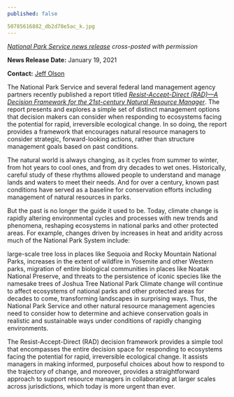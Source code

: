 ```yaml
---
published: false

50785616882_db2d78e5ac_k.jpg
---
```

_[National Park Service news release](https://www.nps.gov/subjects/climatechange/radframework.htm) cross-posted with permission_

**News Release Date:** January 19, 2021

**Contact:** [Jeff Olson](https://www.nps.gov/common/utilities/sendmail/sendemail.cfm?o=4180DDBD8FD6B6839BB700A0F737A5BD55D341804A&r=/subjects/climatechange/radframework.htm)

The National Park Service and several federal land management agency partners recently published a report titled [_Resist-Accept-Direct (RAD)—A Decision Framework for the 21st-century Natural Resource Manager_](https://irma.nps.gov/DataStore/DownloadFile/654543). The report presents and explores a simple set of distinct management options that decision makers can consider when responding to ecosystems facing the potential for rapid, irreversible ecological change. In so doing, the report provides a framework that encourages natural resource managers to consider strategic, forward-looking actions, rather than structure management goals based on past conditions.

The natural world is always changing, as it cycles from summer to winter, from hot years to cool ones, and from dry decades to wet ones. Historically, careful study of these rhythms allowed people to understand and manage lands and waters to meet their needs. And for over a century, known past conditions have served as a baseline for conservation efforts including management of natural resources in parks.

But the past is no longer the guide it used to be. Today, climate change is rapidly altering environmental cycles and processes with new trends and phenomena, reshaping ecosystems in national parks and other protected areas. For example, changes driven by increases in heat and aridity across much of the National Park System include:

large-scale tree loss in places like Sequoia and Rocky Mountain National Parks,
increases in the extent of wildfire in Yosemite and other Western parks,
migration of entire biological communities in places like Noatak National Preserve, and
threats to the persistence of iconic species like the namesake trees of Joshua Tree National Park
Climate change will continue to affect ecosystems of national parks and other protected areas for decades to come, transforming landscapes in surprising ways. Thus, the National Park Service and other natural resource management agencies need to consider how to determine and achieve conservation goals in realistic and sustainable ways under conditions of rapidly changing environments.

The Resist-Accept-Direct (RAD) decision framework provides a simple tool that encompasses the entire decision space for responding to ecosystems facing the potential for rapid, irreversible ecological change. It assists managers in making informed, purposeful choices about how to respond to the trajectory of change, and moreover, provides a straightforward approach to support resource managers in collaborating at larger scales across jurisdictions, which today is more urgent than ever.
